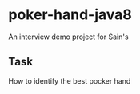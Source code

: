 # poker-hand-java8
An interview demo project for Sain's

Task
--
How to identify the best pocker hand
